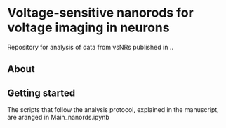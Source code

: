 # Voltage-sensitive nanorods for voltage imaging in neurons
Repository for analysis of data from vsNRs published in ..

## About


## Getting started

The scripts that follow the analysis protocol, explained in the manuscript, are aranged in Main_nanords.ipynb

